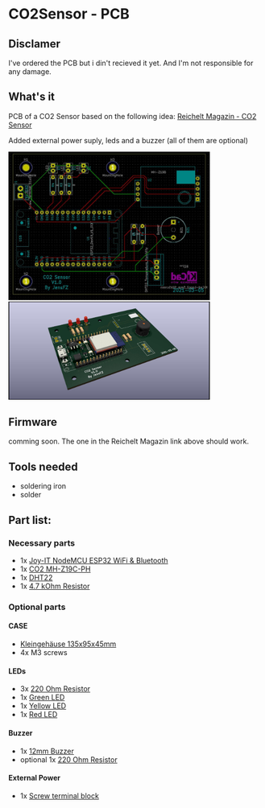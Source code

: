 # CO2Sensor - PCB

## Disclamer 
I've ordered the PCB but i din't recieved it yet.
And I'm not responsible for any damage.

## What's it
PCB of a CO2 Sensor based on the following idea: [Reichelt Magazin - CO2 Sensor](https://www.reichelt.de/magazin/reichelt-magazin/co2-messgeraet-einfach-und-guenstig-selber-bauen/)

Added external power suply, leds and a buzzer (all of them are optional)

<img src="https://github.com/JensFZ/CO2Sensor_PCB/raw/main/Images/CO2Sensor%20V1.0.jpg" width="400">
<img src="https://raw.githubusercontent.com/JensFZ/CO2Sensor_PCB/main/Images/CO2Sensor%20V1.0%20-%204.jpg" width=400">

## Firmware
comming soon.
The one in the Reichelt Magazin link above should work.

## Tools needed
- soldering iron
- solder

## Part list:

### Necessary parts
- 1x [Joy-IT NodeMCU ESP32 WiFi & Bluetooth](https://www.reichelt.de/nodemcu-esp32-wifi-und-bluetooth-modul-debo-jt-esp32-p219897.html)
- 1x [CO2 MH-Z19C-PH](https://www.reichelt.de/infrarot-co2-sensor-mh-z19c-pinleiste-rm-2-54-co2-mh-z19c-ph-p297320.html)
- 1x [DHT22](https://www.reichelt.de/entwicklerboards-temperatur-feuchtigkeitssensor-dht22-debo-dht-22-p224218.html)
- 1x [4.7 kOhm Resistor](https://www.reichelt.de/widerstand-kohleschicht-4-7-kohm-0207-250-mw-5--1-4w-4-7k-p1425.html)

### Optional parts
#### CASE ####
- [Kleingehäuse 135x95x45mm](https://www.reichelt.de/kleingehaeuse-135-x-95-x-45-mm-eurobox-ge-p50432.html)
- 4x M3 screws

#### LEDs ####
- 3x [220 Ohm Resistor](https://www.reichelt.de/widerstand-kohleschicht-220-ohm-0207-250-mw-5--1-4w-220-p1382.html)
- 1x [Green LED](https://www.reichelt.de/led-3-mm-bedrahtet-gruen-125-mcd-40--evl-264-7sygt-p230811.html)
- 1x [Yellow LED](https://www.reichelt.de/led-3-mm-bedrahtet-gelb-200-mcd-40--evl-204-10uyd-p230798.html)
- 1x [Red LED](https://www.reichelt.de/led-3-mm-bedrahtet-rot-125-mcd-60--evl-264-10surd-p230801.html)

#### Buzzer ####
- 1x [12mm Buzzer](https://www.reichelt.de/12-mm-magnetischer-buzzer-vis-3590-p248314.html)
- optional 1x [220 Ohm Resistor](https://www.reichelt.de/widerstand-kohleschicht-220-ohm-0207-250-mw-5--1-4w-220-p1382.html)

#### External Power ####
- 1x [Screw terminal block](https://www.reichelt.de/anschlussklemme-2-pol-1-5-mm-rm-3-5-akl-059-02-p36598.html)
